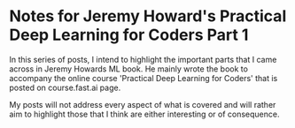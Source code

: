 # Notes for Jeremy Howard's Practical Deep Learning for Coders Part 1
In this series of posts, I intend to highlight the important parts that I came across in Jeremy Howards ML book. He mainly wrote the book to accompany the online course 'Practical Deep Learning for Coders' that is posted on course.fast.ai page.

My posts will not address every aspect of what is covered and will rather aim to highlight those that I think are either interesting or of consequence.